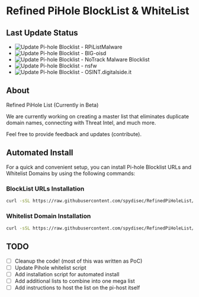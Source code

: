 # Refined PiHole BlockList & WhiteList

## Last Update Status
- ![Update Pi-hole Blocklist - RPiListMalware](https://github.com/spydisec/RefinedPiHoleList/actions/workflows/adb2pihole_RPiListMalware.yml/badge.svg) [](https://github.com/spydisec/RefinedPiHoleList/actions/workflows/adb2pihole_RPiListMalware.yml)
- ![Update Pi-hole Blocklist - BIG-oisd](https://github.com/spydisec/RefinedPiHoleList/actions/workflows/adb2pihole_oisdbig.yml/badge.svg) [](https://github.com/spydisec/RefinedPiHoleList/actions/workflows/adb2pihole_oisdbig.yml)
- ![Update Pi-hole Blocklist - NoTrack Malware Blocklist](https://github.com/spydisec/RefinedPiHoleList/actions/workflows/master_notracklist-malware.yml/badge.svg) [](https://github.com/spydisec/RefinedPiHoleList/actions/workflows/master_notracklist-malware.yml)
- ![Update Pi-hole Blocklist - nsfw](https://github.com/spydisec/RefinedPiHoleList/actions/workflows/adb2pihole_nsfw.yml/badge.svg) [](https://github.com/spydisec/RefinedPiHoleList/actions/workflows/adb2pihole_nsfw.yml)
- ![Update Pi-hole Blocklist - OSINT.digitalside.it](https://github.com/spydisec/RefinedPiHoleList/actions/workflows/master_osintlist.yml/badge.svg) [](https://github.com/spydisec/RefinedPiHoleList/actions/workflows/master_osintlist.yml)

## About
Refined PiHole List (Currently in Beta)

We are currently working on creating a master list that eliminates duplicate domain names, connecting with Threat Intel, and much more.

Feel free to provide feedback and updates (contribute).

## Automated Install

For a quick and convenient setup, you can install Pi-hole Blocklist URLs and Whitelist Domains by using the following commands:

### BlockList URLs Installation
```bash
curl -sSL https://raw.githubusercontent.com/spydisec/RefinedPiHoleList/main/automated%20install/piholeblocklist_easy_install.sh | bash
```
### Whitelist Domain Installation
```bash
curl -sSL https://raw.githubusercontent.com/spydisec/RefinedPiHoleList/main/automated%20install/piholeblocklist_easy_install.sh | bash
```

## TODO
- [ ] Cleanup the code! (most of this was written as PoC)
- [ ] Update Pihole whitelist script
- [ ] Add installation script for automated install
- [ ] Add additional lists to combine into one mega list
- [ ] Add instructions to host the list on the pi-host itself
